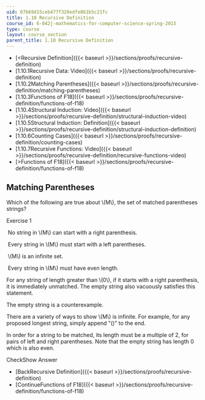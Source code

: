 ```yaml
---
uid: 07b69d15ceb477f320edfe861b5c21fc
title: 1.10 Recursive Definition
course_id: 6-042j-mathematics-for-computer-science-spring-2015
type: course
layout: course_section
parent_title: 1.10 Recursive Definition
---
```


*   [<Recursive Definition]({{< baseurl >}}/sections/proofs/recursive-definition)
*   [1.10.1Recursive Data: Video]({{< baseurl >}}/sections/proofs/recursive-definition)
*   [1.10.2Matching Parentheses]({{< baseurl >}}/sections/proofs/recursive-definition/matching-parentheses)
*   [1.10.3Functions of F18]({{< baseurl >}}/sections/proofs/recursive-definition/functions-of-f18)
*   [1.10.4Structural Induction: Video]({{< baseurl >}}/sections/proofs/recursive-definition/structural-induction-video)
*   [1.10.5Structural Induction: Definition]({{< baseurl >}}/sections/proofs/recursive-definition/structural-induction-definition)
*   [1.10.6Counting Cases]({{< baseurl >}}/sections/proofs/recursive-definition/counting-cases)
*   [1.10.7Recursive Functions: Video]({{< baseurl >}}/sections/proofs/recursive-definition/recursive-functions-video)
*   [\>Functions of F18]({{< baseurl >}}/sections/proofs/recursive-definition/functions-of-f18)

Matching Parentheses
--------------------

  

Which of the following are true about \\(M\\), the set of matched parentheses strings?

Exercise 1

&nbsp;No string in \\(M\\) can start with a right parenthesis.&nbsp;

&nbsp;Every string in \\(M\\) must start with a left parentheses.&nbsp;

&nbsp;\\(M\\) is an infinite set.&nbsp;

&nbsp;Every string in \\(M\\) must have even length. &nbsp;

For any string of length greater than \\(0\\), if it starts with a right parenthesis, it is immediately unmatched. The empty string also vacuously satisfies this statement.

The empty string is a counterexample.

There are a variety of ways to show \\(M\\) is infinite. For example, for any proposed longest string, simply append "()" to the end.

In order for a string to be matched, its length must be a multiple of 2, for pairs of left and right parentheses. Note that the empty string has length 0 which is also even.

CheckShow Answer

*   [BackRecursive Definition]({{< baseurl >}}/sections/proofs/recursive-definition)
*   [ContinueFunctions of F18]({{< baseurl >}}/sections/proofs/recursive-definition/functions-of-f18)